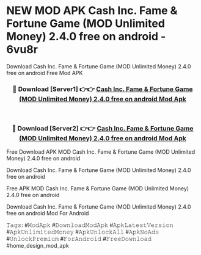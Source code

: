 # NEW MOD APK Cash Inc. Fame & Fortune Game (MOD Unlimited Money) 2.4.0 free on android - 6vu8r
Download Cash Inc. Fame & Fortune Game (MOD Unlimited Money) 2.4.0 free on android Free Mod APK

<div align="center">
<h3>🔴 Download [Server1] 👉👉 <a href="https://apk-comot.site?title=Cash_Inc._Fame_&_Fortune_Game_(MOD_Unlimited_Money)_2.4.0_free_on_android">Cash Inc. Fame & Fortune Game (MOD Unlimited Money) 2.4.0 free on android Mod Apk</a></h3><br>

<h3>🔴 Download [Server2] 👉👉 <a href="https://apk-comot.site?title=Cash_Inc._Fame_&_Fortune_Game_(MOD_Unlimited_Money)_2.4.0_free_on_android">Cash Inc. Fame & Fortune Game (MOD Unlimited Money) 2.4.0 free on android Mod Apk</a></h3>
</div>


Free Download APK MOD Cash Inc. Fame & Fortune Game (MOD Unlimited Money) 2.4.0 free on android

Download Cash Inc. Fame & Fortune Game (MOD Unlimited Money) 2.4.0 free on android 

Free APK MOD Cash Inc. Fame & Fortune Game (MOD Unlimited Money) 2.4.0 free on android 

Download Cash Inc. Fame & Fortune Game (MOD Unlimited Money) 2.4.0 free on android Mod For Android

𝚃𝚊𝚐𝚜: #𝙼𝚘𝚍𝙰𝚙𝚔 #𝙳𝚘𝚠𝚗𝚕𝚘𝚊𝚍𝙼𝚘𝚍𝙰𝚙𝚔 #𝙰𝚙𝚔𝙻𝚊𝚝𝚎𝚜𝚝𝚅𝚎𝚛𝚜𝚒𝚘𝚗 #𝙰𝚙𝚔𝚄𝚗𝚕𝚒𝚖𝚒𝚝𝚎𝚍𝙼𝚘𝚗𝚎𝚢 #𝙰𝚙𝚔𝚄𝚗𝚕𝚘𝚌𝚔𝙰𝚕𝚕 #𝙰𝚙𝚔𝙽𝚘𝙰𝚍𝚜 #𝚄𝚗𝚕𝚘𝚌𝚔𝙿𝚛𝚎𝚖𝚒𝚞𝚖 #𝙵𝚘𝚛𝙰𝚗𝚍𝚛𝚘𝚒𝚍 #𝙵𝚛𝚎𝚎𝙳𝚘𝚠𝚗𝚕𝚘𝚊𝚍 #home_design_mod_apk